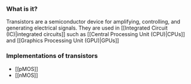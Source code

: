 ### What is it?
Transistors are a semiconductor device for amplifying, controlling, and generating electrical signals. They are used in [[Integrated Circuit (IC)|integrated circuits]] such as [[Central Processing Unit (CPU)|CPUs]] and [[Graphics Processing Unit (GPU)|GPUs]]

### Implementations of transistors
- [[pMOS]]
- [[nMOS]]